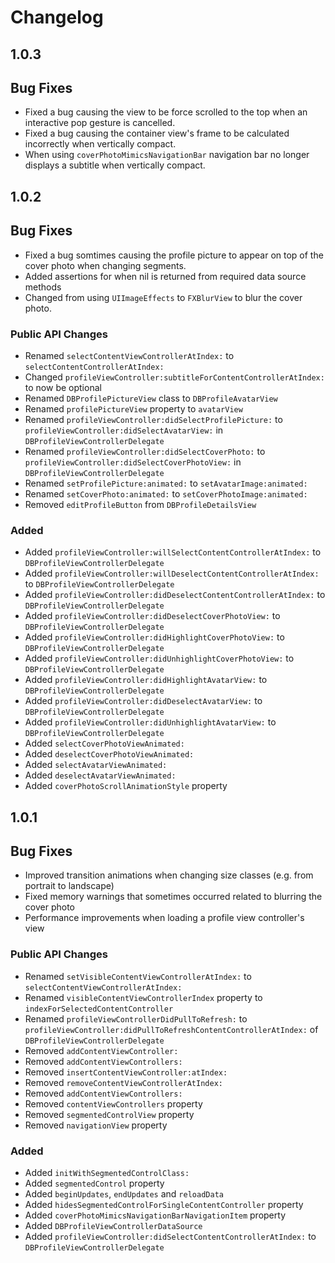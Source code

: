 # Changelog

## 1.0.3

## Bug Fixes

* Fixed a bug causing the view to be force scrolled to the top when an interactive pop gesture is cancelled.
* Fixed a bug causing the container view's frame to be calculated incorrectly when vertically compact.
* When using `coverPhotoMimicsNavigationBar` navigation bar no longer displays a subtitle when vertically compact.

## 1.0.2

## Bug Fixes

* Fixed a bug somtimes causing the profile picture to appear on top of the cover photo when changing segments.
* Added assertions for when nil is returned from required data source methods
* Changed from using `UIImageEffects` to `FXBlurView` to blur the cover photo.

### Public API Changes

* Renamed `selectContentViewControllerAtIndex:` to `selectContentControllerAtIndex:`
* Changed `profileViewController:subtitleForContentControllerAtIndex:` to now be optional
* Renamed `DBProfilePictureView` class to `DBProfileAvatarView`
* Renamed `profilePictureView` property to `avatarView`
* Renamed `profileViewController:didSelectProfilePicture:` to `profileViewController:didSelectAvatarView:` in `DBProfileViewControllerDelegate`
* Renamed `profileViewController:didSelectCoverPhoto:` to `profileViewController:didSelectCoverPhotoView:` in `DBProfileViewControllerDelegate`
* Renamed `setProfilePicture:animated:` to `setAvatarImage:animated:`
* Renamed `setCoverPhoto:animated:` to `setCoverPhotoImage:animated:`
* Removed `editProfileButton` from `DBProfileDetailsView`

### Added

* Added `profileViewController:willSelectContentControllerAtIndex:` to `DBProfileViewControllerDelegate`
* Added `profileViewController:willDeselectContentControllerAtIndex:` to `DBProfileViewControllerDelegate`
* Added `profileViewController:didDeselectContentControllerAtIndex:` to `DBProfileViewControllerDelegate`
* Added `profileViewController:didDeselectCoverPhotoView:` to `DBProfileViewControllerDelegate`
* Added `profileViewController:didHighlightCoverPhotoView:` to `DBProfileViewControllerDelegate`
* Added `profileViewController:didUnhighlightCoverPhotoView:` to `DBProfileViewControllerDelegate`
* Added `profileViewController:didHighlightAvatarView:` to `DBProfileViewControllerDelegate`
* Added `profileViewController:didDeselectAvatarView:` to `DBProfileViewControllerDelegate`
* Added `profileViewController:didUnhighlightAvatarView:` to `DBProfileViewControllerDelegate`
* Added `selectCoverPhotoViewAnimated:`
* Added `deselectCoverPhotoViewAnimated:`
* Added `selectAvatarViewAnimated:`
* Added `deselectAvatarViewAnimated:`
* Added `coverPhotoScrollAnimationStyle` property

## 1.0.1

## Bug Fixes

* Improved transition animations when changing size classes (e.g. from portrait to landscape)
* Fixed memory warnings that sometimes occurred related to blurring the cover photo
* Performance improvements when loading a profile view controller's view

### Public API Changes

* Renamed `setVisibleContentViewControllerAtIndex:` to `selectContentViewControllerAtIndex:`
* Renamed `visibleContentViewControllerIndex` property to `indexForSelectedContentController`
* Renamed `profileViewControllerDidPullToRefresh:` to `profileViewController:didPullToRefreshContentControllerAtIndex:` of `DBProfileViewControllerDelegate`
* Removed `addContentViewController:`
* Removed `addContentViewControllers:`
* Removed `insertContentViewController:atIndex:`
* Removed `removeContentViewControllerAtIndex:`
* Removed `addContentViewControllers:`
* Removed `contentViewControllers` property
* Removed `segmentedControlView` property
* Removed `navigationView` property

### Added

* Added `initWithSegmentedControlClass:`
* Added `segmentedControl` property
* Added `beginUpdates`, `endUpdates` and `reloadData`
* Added `hidesSegmentedControlForSingleContentController` property
* Added `coverPhotoMimicsNavigationBarNavigationItem` property
* Added `DBProfileViewControllerDataSource`
* Added `profileViewController:didSelectContentControllerAtIndex:` to `DBProfileViewControllerDelegate`
